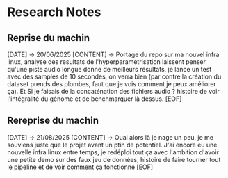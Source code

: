# Research Notes

## Reprise du machin
[DATE] -> 20/06/2025
[CONTENT] -> Portage du repo sur ma nouvel infra linux, analyse des resultats de l'hyperparamétrisation
laissent penser qu'une piste audio longue donne de meilleurs résultats, je lance un test avec des samples
de 10 secondes, on verra bien (par contre la création du dataset prends des plombes, faut que je vois comment
je peux améliorer ça). Et Si je faisais de la concaténation des fichiers audio ? histoire de voir l'intégralité
du génome et de benchmarquer là dessus.
[EOF]

## Rereprise du machin
[DATE] -> 21/08/2025
[CONTENT] -> Ouai alors là je nage un peu, je me souviens juste que le projet avant un ptin de potentiel.
J'ai encore eu une nouvelle infra linux entre temps, je redéploi tout ça avec l'ambition d'avoir une petite
demo sur des faux jeu de données, histoire de faire tourner tout le pipeline et de voir comment ça fonctionne
[EOF]

